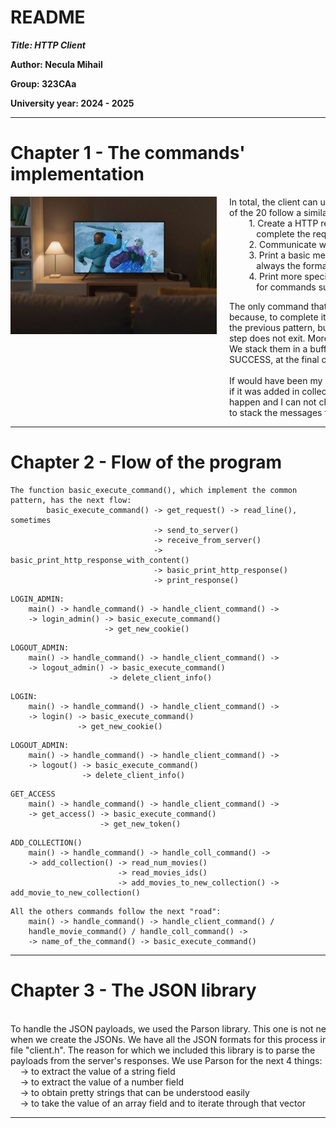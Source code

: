 README
====

***Title: HTTP Client***

**Author: Necula Mihail**

**Group: 323CAa**

**University year: 2024 - 2025**

---

Chapter 1 - The commands' implementation
====

<img src="media/frozen.jpeg" style="float: left; margin-right: 20px; width: 330px;">

<pre style="font-family: inherit; font-size: inherit; line-height: inherit; color: inherit; background: transparent; border: none">
In total, the client can use 20 commands, which can be seen in the file "client.h". 19
of the 20 follow a similar pattern:
		1. Create a HTTP request. (In some cases, ask additional information to
		   complete the request.)
		2. Communicate with the server. (Send the request. + Receive an answer.)
		3. Print a basic message to resume the received response. The message has
		   always the format "ERROR: %s" or "SUCCESS: %s".
		4. Print more specific data from response if it's the case. We need this step
		   for commands such as "get_users", "get_movie", "get_movies" and so on.
</pre>

<pre style="font-family: inherit; font-size: inherit; line-height: inherit; color: inherit; background: transparent; border: none">
The only command that needs special attention is "add_collection". This happens
because, to complete it, we need to send more requests to server. We will follow
the previous pattern, but we will go trough it more times. In this case, the forth
step does not exit. More, in the third one, we do not print the messages immediately.
We stack them in a buffer and print them together with an only label of type ERROR /
SUCCESS, at the final of the command's execution.

If would have been my choice, i would have printed after every movie's id introduced,
if it was added in collection or not. Unfortunately, the checker does not let this to
happen and I can not change its behavior (at least for now). So, the only solution was
to stack the messages for this command, "add_collection". 
</pre>

---

Chapter 2 - Flow of the program
====

```
The function basic_execute_command(), which implement the common pattern, has the next flow:
		basic_execute_command() -> get_request() -> read_line(), sometimes
								-> send_to_server()
								-> receive_from_server()
								-> basic_print_http_response_with_content()
								-> basic_print_http_response()
								-> print_response()
```

```
LOGIN_ADMIN:
	main() -> handle_command() -> handle_client_command() ->
	-> login_admin() -> basic_execute_command()
					 -> get_new_cookie()
```

```
LOGOUT_ADMIN:
	main() -> handle_command() -> handle_client_command() ->
	-> logout_admin() -> basic_execute_command()
					  -> delete_client_info()
```

```
LOGIN:
	main() -> handle_command() -> handle_client_command() ->
	-> login() -> basic_execute_command()
	 		   -> get_new_cookie()
```

```
LOGOUT_ADMIN:
	main() -> handle_command() -> handle_client_command() ->
	-> logout() -> basic_execute_command()
			    -> delete_client_info()
```

```
GET_ACCESS
	main() -> handle_command() -> handle_client_command() ->
	-> get_access() -> basic_execute_command()
				    -> get_new_token()
```

```
ADD_COLLECTION()
	main() -> handle_command() -> handle_coll_command() ->
	-> add_collection() -> read_num_movies()
					    -> read_movies_ids()
					    -> add_movies_to_new_collection() -> add_movie_to_new_collection()
```

```
All the others commands follow the next "road":
	main() -> handle_command() -> handle_client_command() /
	handle_movie_command() / handle_coll_command() ->
	-> name_of_the_command() -> basic_execute_command()
```

---

Chapter 3 - The JSON library
====

<pre style="font-family: inherit; font-size: inherit; line-height: inherit; color: inherit; background: transparent; border: none">

To handle the JSON payloads, we used the Parson library. This one is not needed
when we create the JSONs. We have all the JSON formats for this process in the
file "client.h". The reason for which we included this library is to parse the
payloads from the server's responses. We use Parson for the next 4 things:
	-> to extract the value of a string field
	-> to extract the value of a number field
	-> to obtain pretty strings that can be understood easily
	-> to take the value of an array field and to iterate through that vector 
</pre>

---
